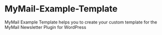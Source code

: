 MyMail-Example-Template
=======================

MyMail Example Template helps you to create your custom template for the MyMail Newsletter Plugin for WordPress
